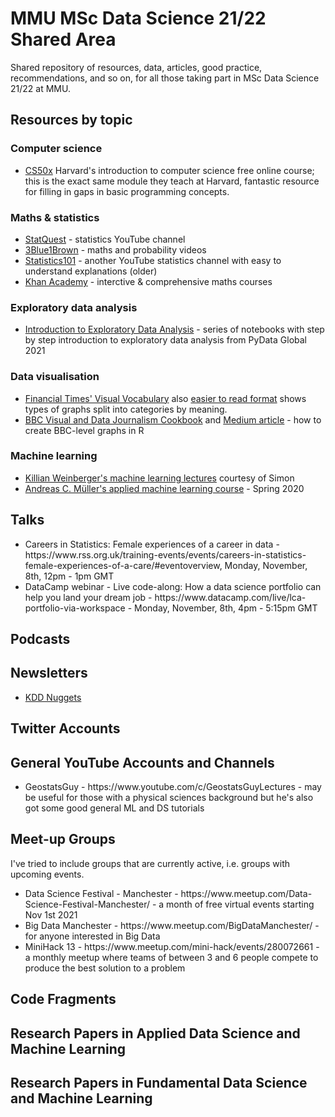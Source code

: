 # MMU MSc Data Science 21/22 Shared Area

Shared repository of resources, data, articles, good practice, recommendations, and so on, for all those taking part in MSc Data Science 21/22 at MMU.

## Resources by topic
### Computer science
* [CS50x](https://cs50.harvard.edu/x/2021/) Harvard's introduction to computer science free online course; this is the exact same module they teach at Harvard, fantastic resource for filling in gaps in basic programming concepts.

### Maths & statistics
* [StatQuest](https://www.youtube.com/c/joshstarmer/playlists) - statistics YouTube channel
* [3Blue1Brown](https://www.3blue1brown.com/#lessons) - maths and probability videos
* [Statistics101](https://www.youtube.com/c/BrandonFoltz/playlists?view=50&sort=dd&shelf_id=3) - another YouTube statistics channel with easy to understand explanations (older)
* [Khan Academy](https://www.khanacademy.org/) - interctive & comprehensive maths courses

### Exploratory data analysis
* [Introduction to Exploratory Data Analysis](https://github.com/sesise0307/pydata2021-eda) - series of notebooks with step by step introduction to exploratory data analysis from PyData Global 2021

### Data visualisation
* [Financial Times' Visual Vocabulary](https://github.com/Financial-Times/chart-doctor/blob/main/visual-vocabulary/FT4schools_RGS.pdf) also [easier to read format](https://ft-interactive.github.io/visual-vocabulary/) shows types of graphs split into categories by meaning.
* [BBC Visual and Data Journalism Cookbook](https://bbc.github.io/rcookbook/#how_to_create_bbc_style_graphics) and [Medium article](https://medium.com/bbc-visual-and-data-journalism/how-the-bbc-visual-and-data-journalism-team-works-with-graphics-in-r-ed0b35693535) - how to create BBC-level graphs in R

### Machine learning
* [Killian Weinberger's machine learning lectures](https://www.youtube.com/channel/UC7p_I0qxYZP94vhesuLAWNA/videos) courtesy of Simon
* [Andreas C. Müller's applied machine learning course](https://www.cs.columbia.edu/~amueller/comsw4995s20/schedule/) - Spring 2020 

## Talks
<ul>
 <li>Careers in Statistics: Female experiences of a career in data - https://www.rss.org.uk/training-events/events/careers-in-statistics-female-experiences-of-a-care/#eventoverview, Monday, November, 8th, 12pm - 1pm GMT</li>
  <li>DataCamp webinar - Live code-along: How a data science portfolio can help you land your dream job - https://www.datacamp.com/live/lca-portfolio-via-workspace - 
Monday, November, 8th, 4pm - 5:15pm GMT</li>
  </ul>

## Podcasts


## Newsletters

* [KDD Nuggets](https://www.kdnuggets.com/)


## Twitter Accounts


## General YouTube Accounts and Channels
<ul>
 <li>GeostatsGuy - https://www.youtube.com/c/GeostatsGuyLectures - may be useful for those with a physical sciences background but he's also got some good general ML and DS tutorials</li>
 
  </ul>

## Meet-up Groups
I've tried to include groups that are currently active, i.e. groups with upcoming events.

<ul>
  <li>Data Science Festival - Manchester - https://www.meetup.com/Data-Science-Festival-Manchester/ - a month of free virtual events starting Nov 1st 2021</li>
  <li>Big Data Manchester - https://www.meetup.com/BigDataManchester/ - for anyone interested in Big Data</li>
  <li>MiniHack 13 - https://www.meetup.com/mini-hack/events/280072661 - a monthly meetup where teams of between 3 and 6 people compete to produce the best solution to a problem</li>
</ul>


## Code Fragments


## Research Papers in Applied Data Science and Machine Learning


## Research Papers in Fundamental Data Science and Machine Learning


